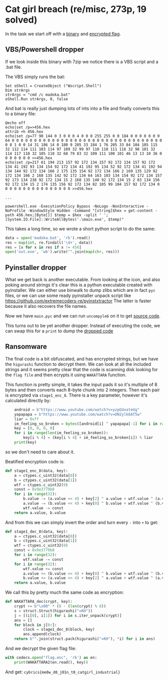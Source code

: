 # Cat girl breach (re/misc, 273p, 19 solved)

In the task we start off with a [binary](do_not_pet_me.exe) and [encrypted flag](flag.enc).


## VBS/Powershell dropper

If we look inside this binary with 7zip we notice there is a VBS script and a .bat file.

The VBS simply runs the bat:

```
Set oShell = CreateObject ("Wscript.Shell") 
Dim strArgs
strArgs = "cmd /c madoka.bat"
oShell.Run strArgs, 0, false
```

And bat is really just dumping lots of ints into a file and finally converts this to a binary file:

```
@echo off
echo|set /p=>456.hex
attrib +h 456.hex
echo|set /p=77 90 144 0 3 0 0 0 4 0 0 0 255 255 0 0 184 0 0 0 0 0 0 0 64 0 0 0 0 0 0 0 0 0 0 0 0 0 0 0 0 0 0 0 0 0 0 0 0 0 0 0 0 0 0 0 0 0 0 0 8 1 0 0 14 31 186 14 0 180 9 205 33 184 1 76 205 33 84 104 105 115 32 112 114 111 103 114 97 109 32 99 97 110 110 111 116 32 98 101 32 114 117 110 32 105 110 32 68 79 83 32 109 111 100 101 46 13 13 10 36 0 0 0 0 0 0 0 >>456.hex
echo|set /p=217 61 194 213 157 92 172 134 157 92 172 134 157 92 172 134 41 192 93 134 154 92 172 134 41 192 95 134 52 92 172 134 41 192 94 134 144 92 172 134 166 2 175 135 154 92 172 134 166 2 169 135 129 92 172 134 166 2 168 135 142 92 172 134 64 163 103 134 154 92 172 134 157 92 173 134 238 92 172 134 15 2 168 135 140 92 172 134 15 2 83 134 156 92 172 134 15 2 174 135 156 92 172 134 82 105 99 104 157 92 172 134 0 0 0 0 0 0 0 0 0 0 0 0 0 0 0 0 >>456.hex

...

powershell.exe -ExecutionPolicy Bypass -NoLogo -NonInteractive -NoProfile -WindowStyle Hidden -Command "[string]$hex = get-content -path 456.hex;[Byte[]] $temp = $hex -split ' ';[System.IO.File]::WriteAllBytes('.\main.exe', $temp)"
```

This takes a long time, so we wrote a short python script to do the same:

```python
data = open('madoka.bat', 'rb').read()
res = map(int, re.findall('\d+', data))
res = [x for x in res if x != 456]
open('out.exe', 'wb').write("".join(map(chr, res)))
```

## Pyinstaller dropper

What we get back is another executable.
From looking at the icon, and also poking around strings it's clear this is a python executable created with pyinstaller.
We can either use binwalk to dump zlibs which are in fact `pyc` files, or we can use some ready pyinstaller unpack script like https://github.com/extremecoders-re/pyinstxtractor
The latter is faster because it also recovers the file names.

Now we have `main.pyc` and we can run `uncompyle6` on it to get [source code](main.py).

This turns out to be yet another dropper.
Instead of executing the code, we can swap this for a `print` to dump the [dropped code](final.py)

## Ransomware

The final code is a bit obfuscated, and has encrypted strings, but we have the `higurashi` function to decrypt them.
We can look at all the included strings and it seems pretty clear that the code is scanning disk looking for the `flag file` and then ecrypts it using `WAKATTARA` function.

This function is pretty simple, it takes the input pads it so it's multiple of 8 bytes and then converts each 8-byte chunk into 2 integers.
Then each pair is encrypted via `stage1_enc_8`.
There is a key parameter, however it's calculated directly by:

```python
    android = b"https://www.youtube.com/watch?v=yzpGUxateUg"
    yapapapa = b"https://www.youtube.com/watch?v=DN2ylk6AT5w"
    liar = 0xff
    im_feeling_so_broken = bytes([android[i] ^ yapapapa[-1] for i in range(len(yapapapa))])
    key = [0, 0, 0, 0]
    for i in range(len(im_feeling_so_broken)):
        key[i % 4] = (key[i % 4] + im_feeling_so_broken[i]) % liar
    print(key)
```

so we don't need to care about it.

Beatified encryption code is:

```python
def stage1_enc_8(data, key):
    a = ctypes.c_uint32(data[0])
    b = ctypes.c_uint32(data[1])
    wtf = ctypes.c_uint32(0)
    const = 0x9e3779b8
    for i in range(32):
        b.value -= (a.value << 4) + key[2] ^ a.value + wtf.value ^ (a.value >> 5) + key[3]
        a.value -= (b.value << 4) + key[0] ^ b.value + wtf.value ^ (b.value >> 5) + key[1]
        wtf.value -= const
    return a.value, b.value
```

And from this we can simply invert the order and turn every `-` into `+` to get:

```python
def stage1_dec_8(data, key):
    a = ctypes.c_uint32(data[0])
    b = ctypes.c_uint32(data[1])
    wtf = ctypes.c_uint32(0)
    const = 0x9e3779b8
    for i in range(32):
        wtf.value -= const
    for i in range(32):
        wtf.value += const
        a.value += (b.value << 4) + key[0] ^ b.value + wtf.value ^ (b.value >> 5) + key[1]
        b.value += (a.value << 4) + key[2] ^ a.value + wtf.value ^ (a.value >> 5) + key[3]
    return a.value, b.value
```

We call this by pretty much the same code as encryption:

```python
def WAKATTARA_dec(crypt, key):
    crypt += b"\x00" * (8 - (len(crypt) % 8))
    s = struct.Struct(higurashi("=KH"))
    j = [(i[0], i[1]) for i in s.iter_unpack(crypt)]
    ans = []
    for block in j[0:]:
        clock = stage1_dec_8(block, key)
        ans.append(clock)
    return b"".join(struct.pack(higurashi("=KH"), *i) for i in ans)
```

And we decrypt the given flag file:

```python
with codecs.open("flag.enc", 'rb') as en:
    print(WAKATTARA2(en.read(), key))
```

And get: `cybrics{me0w_d0_j01n_t0_catgirl_industrial}`
